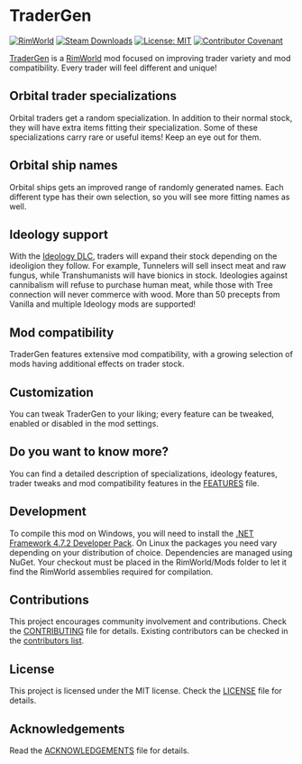 # TraderGen

[![RimWorld](https://img.shields.io/badge/RimWorld-1.4-informational)](https://rimworldgame.com/) [![Steam Downloads](https://img.shields.io/steam/downloads/2804121197)](https://steamcommunity.com/sharedfiles/filedetails/?id=2804121197) [![License: MIT](https://img.shields.io/badge/License-MIT-yellow.svg)](https://opensource.org/licenses/MIT) [![Contributor Covenant](https://img.shields.io/badge/Contributor%20Covenant-2.1-4baaaa.svg)](CODE_OF_CONDUCT.md)

[TraderGen](https://steamcommunity.com/sharedfiles/filedetails/?id=2804121197) is a [RimWorld](https://rimworldgame.com/) mod focused on improving trader variety and mod compatibility. Every trader will feel different and unique!

## Orbital trader specializations

Orbital traders get a random specialization. In addition to their normal stock, they will have extra items fitting their specialization. Some of these specializations carry rare or useful items! Keep an eye out for them.

## Orbital ship names

Orbital ships gets an improved range of randomly generated names. Each different type has their own selection, so you will see more fitting names as well.

## Ideology support

With the [Ideology DLC](https://rimworldgame.com/ideology/), traders will expand their stock depending on the ideoligion they follow. For example, Tunnelers will sell insect meat and raw fungus, while Transhumanists will have bionics in stock. Ideologies against cannibalism will refuse to purchase human meat, while those with Tree connection will never commerce with wood. More than 50 precepts from Vanilla and multiple Ideology mods are supported!

## Mod compatibility

TraderGen features extensive mod compatibility, with a growing selection of mods having additional effects on trader stock.

## Customization

You can tweak TraderGen to your liking; every feature can be tweaked, enabled or disabled in the mod settings.

## Do you want to know more?

You can find a detailed description of specializations, ideology features, trader tweaks and mod compatibility features in the [FEATURES](FEATURES.md) file.

Development
---

To compile this mod on Windows, you will need to install the [.NET Framework 4.7.2 Developer Pack](https://dotnet.microsoft.com/en-us/download/dotnet-framework/net472). On Linux the packages you need vary depending on your distribution of choice. Dependencies are managed using NuGet. Your checkout must be placed in the RimWorld/Mods folder to let it find the RimWorld assemblies required for compilation.

Contributions
---

This project encourages community involvement and contributions. Check the [CONTRIBUTING](CONTRIBUTING.md) file for details. Existing contributors can be checked in the [contributors list](https://github.com/joseasoler/tradergen/graphs/contributors).

License
---

This project is licensed under the MIT license. Check the [LICENSE](LICENSE) file for details.

Acknowledgements
---

Read the [ACKNOWLEDGEMENTS](ACKNOWLEDGEMENTS.md) file for details.
